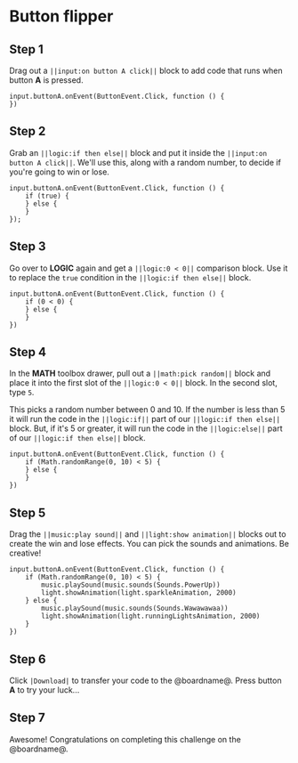 # Button flipper

## Step 1

Drag out a ``||input:on button A click||`` block to add code that runs when button **A** is pressed.

```blocks
input.buttonA.onEvent(ButtonEvent.Click, function () {
})
```

## Step 2

Grab an ``||logic:if then else||`` block and put it inside the ``||input:on button A click||``. We'll use this, along with a random number, to decide if you're going to win or lose.

```blocks
input.buttonA.onEvent(ButtonEvent.Click, function () {
    if (true) {
    } else {
    }
});
```

## Step 3

Go over to **LOGIC** again and get a ``||logic:0 < 0||`` comparison block. Use it to replace the `true` condition in the ``||logic:if then else||`` block.

```blocks
input.buttonA.onEvent(ButtonEvent.Click, function () {
    if (0 < 0) {
    } else {
    }
})
```

## Step 4

In the **MATH** toolbox drawer, pull out a ``||math:pick random||`` block and place it into the first slot of the ``||logic:0 < 0||`` block. In the second slot, type `5`.

This picks a random number between 0 and 10. If the number is less than 5 it will run the code in the ``||logic:if||`` part of our ``||logic:if then else||`` block. But, if it's 5 or greater, it will run the code in the ``||logic:else||`` part of our ``||logic:if then else||`` block.

```blocks
input.buttonA.onEvent(ButtonEvent.Click, function () {
    if (Math.randomRange(0, 10) < 5) {
    } else {
    }
})
```

## Step 5

Drag the ``||music:play sound||`` and ``||light:show animation||`` blocks out to create the win and lose effects. You can pick the sounds and animations. Be creative!

```blocks
input.buttonA.onEvent(ButtonEvent.Click, function () {
    if (Math.randomRange(0, 10) < 5) {
        music.playSound(music.sounds(Sounds.PowerUp))
        light.showAnimation(light.sparkleAnimation, 2000)
    } else {
        music.playSound(music.sounds(Sounds.Wawawawaa))
        light.showAnimation(light.runningLightsAnimation, 2000)
    }
})
```

## Step 6

Click ``|Download|`` to transfer your code to the @boardname@. Press button **A** to try your luck...

## Step 7

Awesome! Congratulations on completing this challenge on the @boardname@.
